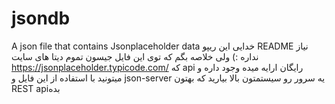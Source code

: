 # jsondb
A json file that contains Jsonplaceholder data
خدایی این ریپو README نیاز نداره :)
ولی خلاصه بگم که توی این فایل جیسون تموم دیتا های سایت https://jsonplaceholder.typicode.com/ که api رایگان ارایه میده وجود داره و میتونید با استفاده از این فایل و json-server یه سرور رو سیستمتون بالا بیارید که بهتون REST apiبده
